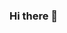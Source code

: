 ### Hi there 👋

<!--
**baiankhanjar/baiankhanjar** is a ✨ _special_ ✨ repository because its `README.md` (this file) appears on your GitHub profile.

Here are some ideas to get you started:

- 🔭 I’m currently working on https://louisville.edu/medicine/departments/medicine/divisions/infectiousdiseases and https://www.ceridlouisville.org/
- 🌱 I’m currently learning UX/UI designing. 
- 👯 I’m looking to collaborate on web developing. 
- 🤔 I’m looking for help with ...
- 📫 How to reach me: baiankhanjar@gmail.com
- 😄 Pronouns: She
-->
